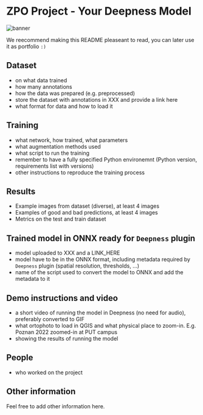 # ZPO Project - Your Deepness Model
![banner](https://github.com/user-attachments/assets/fd38583b-0cd6-4013-8cd7-eebd29a1bb40)

We reecommend making this README pleaseant to read, you can later use it as portfolio `:)`

## Dataset
- on what data trained
- how many annotations
- how the data was prepared (e.g. preprocessed)
- store the dataset with annotations in XXX and provide a link here
- what format for data and how to load it

## Training
- what network, how trained, what parameters
- what augmentation methods used
- what script to run the training
- remember to have a fully specified Python environemnt (Python version, requirements list with versions)
- other instructions to reproduce the training process

## Results
- Example images from dataset (diverse), at least 4 images
- Examples of good and bad predictions, at least 4 images
- Metrics on the test and train dataset

## Trained model in ONNX ready for `Deepness` plugin
- model uploaded to XXX and a LINK_HERE
- model have to be in the ONNX format, including metadata required by `Deepness` plugin (spatial resolution, thresholds, ...)
- name of the script used to convert the model to ONNX and add the metadata to it

## Demo instructions and video
- a short video of running the model in Deepness (no need for audio), preferably converted to GIF
- what ortophoto to load in QGIS and what physical place to zoom-in. E.g. Poznan 2022 zoomed-in at PUT campus
- showing the results of running the model

## People
- who worked on the project

## Other information
Feel free to add other information here.
